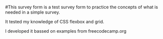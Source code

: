 #This survey form is a test survey form to practice the concepts of what is needed in a simple survey. 

It tested my knowledge of CSS flexbox and grid.

I developed it bassed on examples from freecodecamp.org
